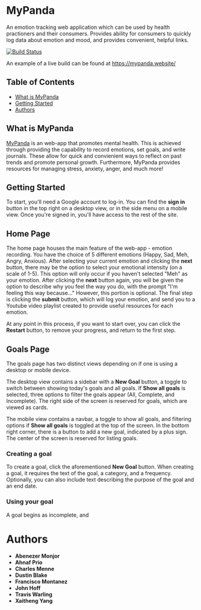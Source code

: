 # MyPanda

An emotion tracking web application which can be used by health practioners and their consumers.
Provides ability for consumers to quickly log data about emotion and mood, and provides convenient, helpful links.

[![Build Status](https://travis-ci.org/UMM-CSci-3601-S18/iteration-4-megabittron.svg?branch=master)](https://travis-ci.org/UMM-CSci-3601-S18/iteration-4-megabittron)

An example of a live build can be found at https://mypanda.website/ 

<!-- TOC depthFrom:1 depthTo:5 withLinks:1 updateOnSave:1 orderedList:0 -->
## Table of Contents
- [What is MyPanda](#what-is-MyPanda)
- [Getting Started](#getting-started)
- [Authors](#authors)

<!-- /TOC -->

## What is MyPanda

[MyPanda](https://mypanda.website) is an web-app that promotes mental health. This is achieved through providing the capability to record emotions, set goals, and write journals. These allow for quick and convienient ways to reflect on past trends and promote personal growth. Furthermore, MyPanda provides resources for managing stress, anxiety, anger, and much more!

## Getting Started

To start, you'll need a Google account to log-in. You can find the **sign in** button in the top right on a desktop view, or in the side menu on a mobile view. Once you're signed in, you'll have access to the rest of the site.

## Home Page

The home page houses the main feature of the web-app - emotion recording. You have the choice of 5 different emotions (Happy, Sad, Meh, Angry, Anxious). After selecting your current emotion and clicking the **next** button, there may be the option to select your emotional intensity (on a scale of 1-5). This option will only occur if you haven't selected "Meh" as your emotion. After clicking the **next** button again, you will be given the option to describe why you feel the way you do, with the prompt "I'm feeling this way because..." However, this portion is optional. The final step is clicking the **submit** button, which will log your emotion, and send you to a Youtube video playlist created to provide useful resources for each emotion.

At any point in this process, if you want to start over, you can click the **Restart** button, to remove your progress, and return to the first step.

## Goals Page

The goals page has two distinct views depending on if one is using a desktop or mobile device. 

The desktop view contains a sidebar with a **New Goal** button, a toggle to switch between showing today's goals and all goals. If **Show all goals** is selected, three options to filter the goals appear (All, Complete, and Incomplete). The right side of the screen is reserved for goals, which are viewed as cards.

The mobile view contains a navbar, a toggle to show all goals, and filtering options if **Show all goals** is toggled at the top of the screen. In the bottom right corner, there is a button to add a new goal, indicated by a plus sign. The center of the screen is reserved for listing goals.

### Creating a goal

To create a goal, click the aforementioned **New Goal** button. When creating a goal, it requires the text of the goal, a category, and a frequency. Optionally, you can also include text describing the purpose of the goal and an end date. 

### Using your goal

A goal begins as incomplete, and 

# Authors
- **Abenezer Monjor**
- **Ahnaf Prio**
- **Charles Menne**
- **Dustin Blake** 
- **Francisco Montanez** 
- **John Hoff** 
- **Travis Warling**
- **Xaitheng Yang**

[angular-karma-jasmine]: https://codecraft.tv/courses/angular/unit-testing/jasmine-and-karma/
[e2e-testing]: https://coryrylan.com/blog/introduction-to-e2e-testing-with-the-angular-cli-and-protractor
[environments]: http://tattoocoder.com/angular-cli-using-the-environment-option/
[spark-documentation]: http://sparkjava.com/documentation.html
[status-codes]: https://en.wikipedia.org/wiki/List_of_HTTP_status_codes
[lab2]: https://github.com/UMM-CSci-3601/3601-lab2_client-server/blob/master/README.md#resources
[mongo-jdbc]: https://docs.mongodb.com/ecosystem/drivers/java/
[labtasks]: LABTASKS.md
[travis]: https://travis-ci.org/
